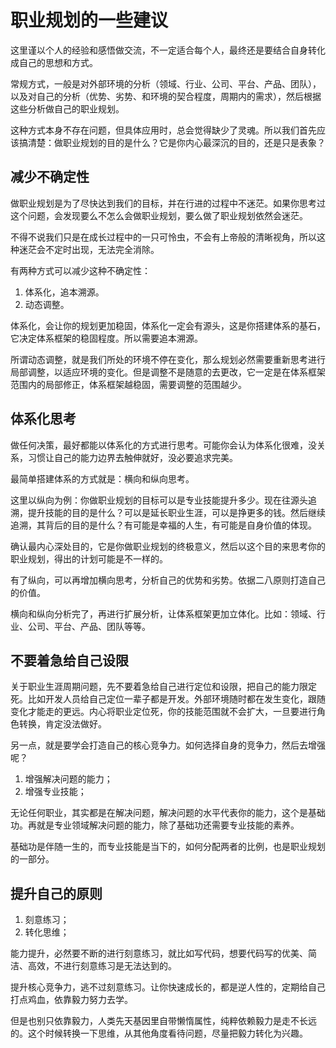 # 职业规划的一些建议


这里谨以个人的经验和感悟做交流，不一定适合每个人，最终还是要结合自身转化成自己的思想和方式。

常规方式，一般是对外部环境的分析（领域、行业、公司、平台、产品、团队），以及对自己的分析（优势、劣势、和环境的契合程度，周期内的需求），然后根据这些分析做自己的职业规划。

这种方式本身不存在问题，但具体应用时，总会觉得缺少了灵魂。所以我们首先应该搞清楚：做职业规划的目的是什么？它是你内心最深沉的目的，还是只是表象？

## 减少不确定性

做职业规划是为了尽快达到我们的目标，并在行进的过程中不迷茫。如果你思考过这个问题，会发现要么不怎么会做职业规划，要么做了职业规划依然会迷茫。

不得不说我们只是在成长过程中的一只可怜虫，不会有上帝般的清晰视角，所以这种迷茫会不定时出现，无法完全消除。

有两种方式可以减少这种不确定性：

1. 体系化，追本溯源。
2. 动态调整。

体系化，会让你的规划更加稳固，体系化一定会有源头，这是你搭建体系的基石，它决定体系框架的稳固程度。所以需要追本溯源。

所谓动态调整，就是我们所处的环境不停在变化，那么规划必然需要重新思考进行局部调整，以适应环境的变化。但是调整不是随意的去更改，它一定是在体系框架范围内的局部修正，体系框架越稳固，需要调整的范围越少。

## 体系化思考

做任何决策，最好都能以体系化的方式进行思考。可能你会认为体系化很难，没关系，习惯让自己的能力边界去触伸就好，没必要追求完美。

最简单搭建体系的方式就是：横向和纵向思考。

这里以纵向为例：你做职业规划的目标可以是专业技能提升多少。现在往源头追溯，提升技能的目的是什么？可以是延长职业生涯，可以是挣更多的钱。然后继续追溯，其背后的目的是什么？有可能是幸福的人生，有可能是自身价值的体现。

确认最内心深处目的，它是你做职业规划的终极意义，然后以这个目的来思考你的职业规划，得出的计划可能是不一样的。

有了纵向，可以再增加横向思考，分析自己的优势和劣势。依据二八原则打造自己的价值。

横向和纵向分析完了，再进行扩展分析，让体系框架更加立体化。比如：领域、行业、公司、平台、产品、团队等等。

## 不要着急给自己设限

关于职业生涯周期问题，先不要着急给自己进行定位和设限，把自己的能力限定死。比如开发人员给自己定位一辈子都是开发。外部环境随时都在发生变化，跟随变化才能走的更远。内心将职业定位死，你的技能范围就不会扩大，一旦要进行角色转换，肯定没法做好。

另一点，就是要学会打造自己的核心竞争力。如何选择自身的竞争力，然后去增强呢？

1. 增强解决问题的能力；
2. 增强专业技能；

无论任何职业，其实都是在解决问题，解决问题的水平代表你的能力，这个是基础功。再就是专业领域解决问题的能力，除了基础功还需要专业技能的素养。

基础功是伴随一生的，而专业技能是当下的，如何分配两者的比例，也是职业规划的一部分。


## 提升自己的原则

1. 刻意练习；
2. 转化思维；

能力提升，必然要不断的进行刻意练习，就比如写代码，想要代码写的优美、简洁、高效，不进行刻意练习是无法达到的。

提升核心竞争力，逃不过刻意练习。让你快速成长的，都是逆人性的，定期给自己打点鸡血，依靠毅力努力去学。

但是也别只依靠毅力，人类先天基因里自带懒惰属性，纯粹依赖毅力是走不长远的。这个时候转换一下思维，从其他角度看待问题，尽量把毅力转化为兴趣。











